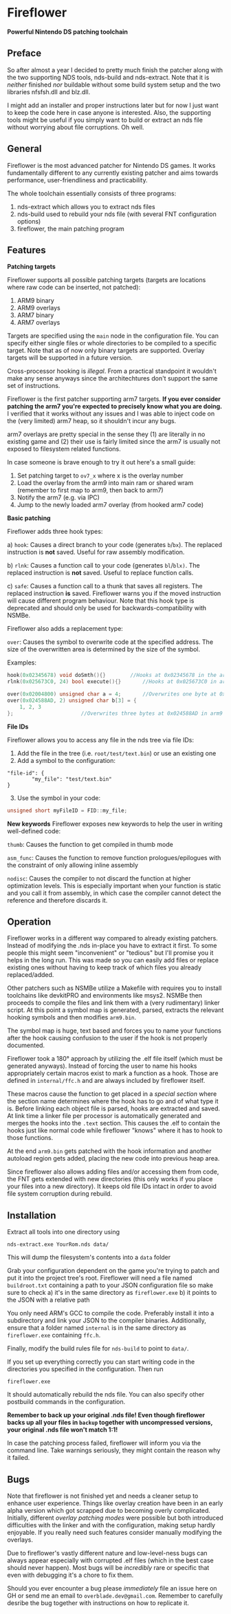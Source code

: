 # Fireflower
**Powerful Nintendo DS patching toolchain**

## Preface
So after almost a year I decided to pretty much finish the patcher along with the two supporting NDS tools, nds-build and nds-extract.
Note that it is *neither* finished *nor* buildable without some build system setup and the two libraries nfsfsh.dll and blz.dll.

I might add an installer and proper instructions later but for now I just want to keep the code here in case anyone is interested.
Also, the supporting tools might be useful if you simply want to build or extract an nds file without worrying about file corruptions. Oh well.

## General
Fireflower is the most advanced patcher for Nintendo DS games. It works fundamentally different to any currently existing patcher and aims towards performance,
user-friendliness and practicability.

The whole toolchain essentially consists of three programs:

1) nds-extract which allows you to extract nds files
2) nds-build used to rebuild your nds file (with several FNT configuration options)
3) fireflower, the main patching program


## Features
**Patching targets**

Fireflower supports all possible patching targets (targets are locations where raw code can be inserted, not patched):

1) ARM9 binary
2) ARM9 overlays
3) ARM7 binary
4) ARM7 overlays

Targets are specified using the `main` node in the configuration file. You can specify either single files or whole directories to be compiled to a specific target.
Note that as of now only binary targets are supported. Overlay targets will be supported in a future version.

Cross-processor hooking is *illegal*. From a practical standpoint it wouldn't make any sense anyways since the architechtures don't support the same set of instructions.

Fireflower is the first patcher supporting arm7 targets. **If you ever consider patching the arm7 you're expected to precisely know what you are doing.**
I verified that it works without any issues and I was able to inject code on the (very limited) arm7 heap, so it shouldn't incur any bugs.

arm7 overlays are pretty special in the sense they (1) are literally in no existing game and (2) their use is fairly limited since the arm7 is usually not exposed to filesystem related functions.

In case someone is brave enough to try it out here's a small guide:

1) Set patching target to `ov7_x` where x is the overlay number
2) Load the overlay from the arm9 into main ram or shared wram (remember to first map to arm9, then back to arm7)
3) Notify the arm7 (e.g. via IPC)
4) Jump to the newly loaded arm7 overlay (from hooked arm7 code)


**Basic patching**

Fireflower adds three hook types:

a) `hook`: Causes a direct branch to your code (generates `b`/`bx`). The replaced instruction is **not** saved. Useful for raw assembly modification.

b) `rlnk`: Causes a function call to your code (generates `bl`/`blx)`. The replaced instruction is **not** saved. Useful to replace function calls.

c) `safe`: Causes a function call to a thunk that saves all registers. The replaced instruction **is** saved. Fireflower warns you if the moved instruction will cause different
program behaviour. Note that this hook type is deprecated and should only be used for backwards-compatibility with NSMBe.

Fireflower also adds a replacement type:

`over`: Causes the symbol to overwrite code at the specified address. The size of the overwritten area is determined by the size of the symbol.

Examples:
```cpp
hook(0x02345678) void doSmth(){} 		//Hooks at 0x02345678 in the arm9 binary
rlnk(0x025673C0, 24) bool execute(){}		//Hooks at 0x025673C0 in arm9 overlay 24

over(0x02004800) unsigned char a = 4;		//Overwrites one byte at 0x02004800 in the arm9 binary
over(0x024588AD, 2) unsigned char b[3] = {
	1, 2, 3
};						//Overwrites three bytes at 0x024588AD in arm9 overlay 2
```

**File IDs**

Fireflower allows you to access any file in the nds tree via file IDs:

1) Add the file in the tree (i.e. `root/test/text.bin`) or use an existing one
2) Add a symbol to the configuration:
```
"file-id": {
        "my_file": "test/text.bin"
}
```
3) Use the symbol in your code:
```cpp
unsigned short myFileID = FID::my_file;
```

**New keywords**
Fireflower exposes new keywords to help the user in writing well-defined code:

`thumb`: Causes the function to get compiled in thumb mode

`asm_func`: Causes the function to remove function prologues/epilogues with the constraint of only allowing inline assembly

`nodisc`: Causes the compiler to not discard the function at higher optimization levels. This is especially important when your function is static and you call it from assembly,
in which case the compiler cannot detect the reference and therefore discards it.


## Operation
Fireflower works in a different way compared to already existing patchers. Instead of modifying the .nds in-place you have to extract it first.
To some people this might seem "inconvenient" or "tedious" but I'll promise you it helps in the long run. This was made so you can easily add files or replace existing ones
without having to keep track of which files you already replaced/added.

Other patchers such as NSMBe utilize a Makefile with requires you to install toolchains like devkitPRO and environments like msys2.
NSMBe then proceeds to compile the files and link them with a (very rudimentary) linker script. At this point a symbol map is generated, parsed, extracts the relevant hooking
symbols and then modifies `arm9.bin`.

The symbol map is huge, text based and forces you to name your functions after the hook causing confusion to the user if the hook is not properly documented.


Fireflower took a 180° approach by utilizing the .elf file itself (which must be generated anyways).
Instead of forcing the user to name his hooks appropriately certain macros exist to mark a function as a hook. Those are defined in `internal/ffc.h` and are always included by fireflower itself.

These macros cause the function to get placed in a *special section* where the section name determines where the hook has to go and of what type it is.
Before linking each object file is parsed, hooks are extracted and saved. At link time a linker file per processor is automatically generated and merges the hooks into the `.text` section. This causes the .elf to contain the hooks just like normal code while fireflower "knows" where it has to hook to those functions.

At the end `arm9.bin` gets patched with the hook information and another autoload region gets added, placing the new code into previous heap area.

Since fireflower also allows adding files and/or accessing them from code, the FNT gets extended with new directories (this only works if you place your files into a new directory).
It keeps old file IDs intact in order to avoid file system corruption during rebuild.

## Installation
Extract all tools into one directory using
```
nds-extract.exe YourRom.nds data/
```
This will dump the filesystem's contents into a `data` folder

Grab your configuration dependent on the game you're trying to patch and put it into the project tree's root.
Fireflower will need a file named `buildroot.txt` containing a path to your JSON configuration file so make sure to check
a) it's in the same directory as `fireflower.exe`
b) it points to the JSON with a relative path

You only need ARM's GCC to compile the code. Preferably install it into a subdirectory and link your JSON to the compiler binaries.
Additionally, ensure that a folder named `internal` is in the same directory as `fireflower.exe` containing `ffc.h`.

Finally, modify the build rules file for `nds-build` to point to `data/`.

If you set up everything correctly you can start writing code in the directories you specified in the configuration.
Then run
```
fireflower.exe
```
It should automatically rebuild the nds file. You can also specify other postbuild commands in the configuration.

**Remember to back up your original .nds file! Even though fireflower backs up all your files in `backup` together with uncompressed versions, your original .nds file won't match 1:1!**

In case the patching process failed, fireflower will inform you via the command line. Take warnings seriously, they might contain the reason why it failed.


## Bugs
Note that fireflower is not finished yet and needs a cleaner setup to enhance user experience. Things like overlay creation have been in an early alpha version which got
scrapped due to becoming overly complicated. Initially, different *overlay patching modes* were possible but both introduced difficulties 
with the linker and with the configuration, making setup hardly enjoyable. If you really need such features consider manually modifying the overlays.

Due to fireflower's vastly different nature and low-level-ness bugs can always appear especially with corrupted .elf files (which in the best case should never happen).
Most bugs will be *incredibly* rare or specific that even with debugging it's a chore to fix them.

Should you ever encounter a bug please *immediately* file an issue here on GH or send me an email to `overblade.dev@gmail.com`. Remember to carefully desribe the bug together with instructions on how to replicate it.
